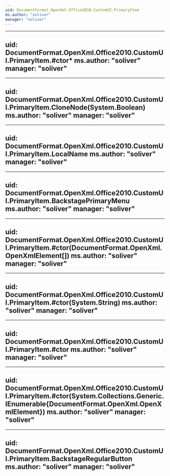 ```yaml
---
uid: DocumentFormat.OpenXml.Office2010.CustomUI.PrimaryItem
ms.author: "soliver"
manager: "soliver"
---
```


---
uid: DocumentFormat.OpenXml.Office2010.CustomUI.PrimaryItem.#ctor*
ms.author: "soliver"
manager: "soliver"
---

---
uid: DocumentFormat.OpenXml.Office2010.CustomUI.PrimaryItem.CloneNode(System.Boolean)
ms.author: "soliver"
manager: "soliver"
---

---
uid: DocumentFormat.OpenXml.Office2010.CustomUI.PrimaryItem.LocalName
ms.author: "soliver"
manager: "soliver"
---

---
uid: DocumentFormat.OpenXml.Office2010.CustomUI.PrimaryItem.BackstagePrimaryMenu
ms.author: "soliver"
manager: "soliver"
---

---
uid: DocumentFormat.OpenXml.Office2010.CustomUI.PrimaryItem.#ctor(DocumentFormat.OpenXml.OpenXmlElement[])
ms.author: "soliver"
manager: "soliver"
---

---
uid: DocumentFormat.OpenXml.Office2010.CustomUI.PrimaryItem.#ctor(System.String)
ms.author: "soliver"
manager: "soliver"
---

---
uid: DocumentFormat.OpenXml.Office2010.CustomUI.PrimaryItem.#ctor
ms.author: "soliver"
manager: "soliver"
---

---
uid: DocumentFormat.OpenXml.Office2010.CustomUI.PrimaryItem.#ctor(System.Collections.Generic.IEnumerable{DocumentFormat.OpenXml.OpenXmlElement})
ms.author: "soliver"
manager: "soliver"
---

---
uid: DocumentFormat.OpenXml.Office2010.CustomUI.PrimaryItem.BackstageRegularButton
ms.author: "soliver"
manager: "soliver"
---
